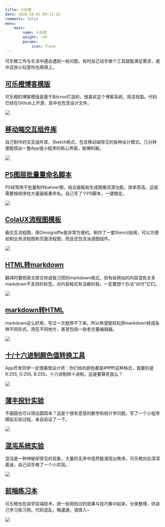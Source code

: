 ```yaml
---
title: 小玩意
date: 2020-10-01 09:11:28
comments: false
menu: 
    main:
        name: 小玩意
        weight: -49
        params:
            icon: flask
---
```


可乐橙工作与生活中遇会遇到一些问题，有时自己动手做个工具就能满足需求，或许这些小玩意你也用得上。

## [可乐橙博客模版](https://github.com/greenzorro/bitcron-colachan)

可乐橙的博客模版是基于Bitcron打造的，很喜欢这个博客系统，简洁轻盈。代码已经在Github上开源，其中也包含设计文件。

[![](https://qiniu.colacdn.com/assets/tools/farbox-template.png)](https://github.com/greenzorro/bitcron-colachan)

## [移动端交互组件库](https://www.jianguoyun.com/p/Db7hN6IQwKOaBhi59-wC)

自己制作的交互组件库，Sketch格式，包含移动端常见的各种设计模式。几分钟便能搭出一套App或小程序的核心界面，偷懒利器。

[![](https://qiniu.colacdn.com/assets/tools/ux-library.png)](https://www.jianguoyun.com/p/Db7hN6IQwKOaBhi59-wC)

## [PS图层批量重命名脚本](https://www.jianguoyun.com/p/Ddt-26wQwKOaBhi99-wC)

PS经常用于批量制作banner图，结合画板和生成图像资源功能，效率奇高。这就需要按顺序给大量画板重命名。自己写了个PS脚本，一键搞定。

[![](https://qiniu.colacdn.com/assets/tools/ps-bulkrename.png)](https://www.jianguoyun.com/p/Ddt-26wQwKOaBhi99-wC)

## [ColaUX流程图模板](https://github.com/greenzorro/ColaUX-OmnigraffleStencil)

画交互流程图，用Omnigraffle是非常方便的。制作了一套Stencil自用，可以方便绘制业务流程图和页面流程图，而且还包含泳道图组件。

[![](https://qiniu.colacdn.com/assets/tools/stencil.png)](https://github.com/greenzorro/ColaUX-OmnigraffleStencil)

## [HTML转markdown](http://greenzorro.github.io/something-to-markdown/)

翻译时要把英文原文转成我习惯的markdown格式，但有些网站的内容混有太多markdown不支持的标签。对内容格式有洁癖的我，一定要想个办法“对付”它们。

[![](https://qiniu.colacdn.com/assets/tools/markdown2.png)](http://greenzorro.github.io/something-to-markdown/)

## [markdown转HTML](http://greenzorro.github.io/markdown-to-something)

markdown这么好用，写过一次就停不下来。所以希望能轻松把markdown转成各种不同形式，用在不同地方，甚至包括一些老古董编辑器。

[![](https://qiniu.colacdn.com/assets/tools/markdown.png)](http://greenzorro.github.io/markdown-to-something)

## [十/十六进制颜色值转换工具](http://greenzorro.github.io/hex-dec-color-transform)

App开发同学一定很痛恨设计师：你们给的颜色都是#ffffff这种格式，我要的是R:255, G:255, B:255，十六进制转十进制，这是要算死我么？

[![](https://qiniu.colacdn.com/assets/tools/hex-dec.png)](http://greenzorro.github.io/hex-dec-color-transform)

## [蒲丰投针实验](https://greenzorro.github.io/find-out-pi)

不画圆也可以得出圆周率？这是个很有意思的数学和统计学问题。写了一个小程序模拟实验过程，亲自验证了一下。

[![](https://qiniu.colacdn.com/assets/tools/find-out-pi.png)](https://greenzorro.github.io/find-out-pi)

## [混沌系统实验](http://greenzorro.github.io/chaos)

混沌是一种神秘却常见的现象，大量的无序中竟然能涌现出秩序。可乐橙对此深深着迷，自己动手做了一个小实验。

[![](https://qiniu.colacdn.com/assets/tools/chaos.png)](http://greenzorro.github.io/chaos)

## [前端练习本](http://greenzorro.github.io/demo/)

可乐橙也在自学前端技术，把一些用到过的效果与技巧集中起来，分类整理，供自己学习练习用。代码混乱，略邋遢，请慎入~

[![](https://qiniu.colacdn.com/assets/tools/demo.png)](http://greenzorro.github.io/demo/)


